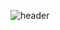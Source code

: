 ![header](https://capsule-render.vercel.app/api?type=transparent&color=_999999&fontColor=FFFFFF&text=David%20Huxley's%20GitHub&height=180&fontSize=70&)
